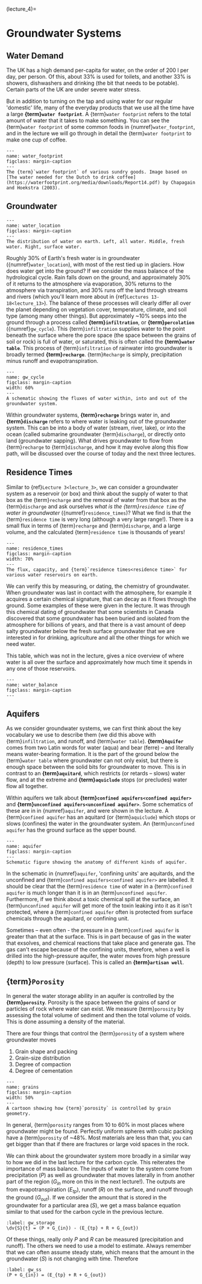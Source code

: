 <br><div style="page-break-before:always;"></div>

(lecture_4)=
# Groundwater Systems

## Water Demand

The UK has a high demand per-capita for water, on the order of $200 \ \mathrm{l}$ per day, per person.
Of this, about 33% is used for toilets, and another 33% is showers, dishwashers and drinking (the bit that needs to be potable).
Certain parts of the UK are under severe water stress.

But in addition to turning on the tap and using water for our regular 'domestic' life, many of the everyday products that we use all the time have a large **{term}`water footprint`**.
A {term}`water footprint` refers to the total amount of water that it takes to make something.
You can see the {term}`water footprint` of some common foods in {numref}`water_footprint`, and in the lecture we will go through in detail the {term}`water footprint` to make one cup of coffee.

```{figure} ./figures/figure4.1.jpeg
---
name: water_footprint
figclass: margin-caption
---
The {term}`water footprint` of various sundry goods. Image based on [The water needed for the Dutch to drink coffee](https://waterfootprint.org/media/downloads/Report14.pdf) by Chapagain and Hoekstra (2003).
```

## Groundwater

```{figure} ./figures/figure4.3.png
---
name: water_location
figclass: margin-caption
---
The distribution of water on earth. Left, all water. Middle, fresh water. Right, surface water. 
```

Roughly 30% of Earth's fresh water is in groundwater ({numref}`water_location`), with most of the rest tied up in glaciers.
How does water get into the ground? If we consider the mass balance of the hydrological cycle.
Rain falls down on the ground, and approximately 30% of it returns to the atmosphere via evaporation, 30% returns to the atmosphere via transpiration, and 30% runs off the land through streams and rivers (which you'll learn more about in {ref}`Lectures 13-18<lecture_13>`).
The balance of these processes will clearly differ all over the planet depending on vegetation cover, temperature, climate, and soil type (among many other things).
But approximately ~10% seeps into the ground through a process called **{term}`infiltration`**, or **{term}`percolation`** ({numref}`gw_cycle`).
This {term}`infiltration` supplies water to the point beneath the surface where the pore space (the space between the grains of soil or rock) is full of water,
or saturated, this is often called the **{term}`water table`**.
This process of {term}`infiltration` of rainwater into groundwater is broadly termed **{term}`recharge`**.
{term}`Recharge` is simply, precipitation minus runoff and evapotranspiration.

```{figure} ./figures/figure4.2.jpeg
---
name: gw_cycle
figclass: margin-caption
width: 60%
---
A schematic showing the fluxes of water within, into and out of the groundwater system.
```

Within groundwater systems, **{term}`recharge`** brings water in, and **{term}`discharge`** refers to where water is leaking out of the groundwater system.
This can be into a body of water (stream, river, lake), or into the ocean (called submarine groundwater {term}`discharge`), or directly onto land (groundwater sapping).
What drives groundwater to flow from {term}`recharge` to {term}`discharge`, and how it may evolve along this flow path, will be discussed over the course of today and the next three lectures.

## Residence Times

Similar to {ref}`Lecture 3<lecture_3>`, we can consider a groundwater system as a reservoir (or box) and think about the supply of water to that box as the {term}`recharge` and the removal of water from that box as the {term}`discharge` and ask ourselves *what is the {term}`residence time` of water in groundwater* ({numref}`residence_times`)?
What we find is that the {term}`residence time` is very long (although a very large range!).
There is a small flux in terms of {term}`recharge` and {term}`discharge`, and a large volume, and the calculated {term}`residence time` is thousands of years!

```{figure} ./figures/figure4.4.jpeg
---
name: residence_times
figclass: margin-caption
width: 70%
---
The flux, capacity, and {term}`residence times<residence time>` for various water reservoirs on earth.
```

We can verify this by measuring, or dating, the chemistry of groundwater.
When groundwater was last in contact with the atmosphere, for example it acquires a certain chemical signature, that can decay as it flows through the ground.
Some examples of these were given in the lecture.
It was through this chemical dating of groundwater that some scientists in Canada discovered that some groundwater has been buried and isolated from the atmosphere for billions of years,
and that there is a vast amount of deep salty groundwater below the fresh surface groundwater that we are interested in for drinking, agriculture and all the other things for which we need water.

This table, which was not in the lecture, gives a nice overview of where water is all over the surface and approximately how much time it spends in any one of those reservoirs.

```{figure} ./figures/figure4.5.png
---
name: water_balance
figclass: margin-caption
---
```

## Aquifers

As we consider groundwater systems, we can first think about the key vocabulary we use to describe them (we did this above with {term}`infiltration`, and runoff, and {term}`water table`).
**{term}`Aquifer`** comes from two Latin words for water (aqua) and bear (ferre) – and literally means water-bearing formation.
It is the part of the ground below the {term}`water table` where groundwater can not only exist, but there is enough space between the solid bits for groundwater to move.
This is in contrast to an **{term}`aquitard`**, which restricts (or retards – slows) water flow,
and at the extreme and **{term}`aquiclude`** stops (or precludes) water flow all together.

Within aquifers we talk about **{term}`confined aquifers<confined aquifer>`** and **{term}`unconfined aquifers<unconfined aquifer>`**.
Some schematics of these are in in {numref}`aquifer`, and were shown in the lecture.
A {term}`confined aquifer` has an aquitard (or {term}`aquiclude`) which stops or slows (confines) the water in the groundwater system.
An {term}`unconfined aquifer` has the ground surface as the upper bound.

```{figure} ./figures/figure4.6.jpeg
---
name: aquifer
figclass: margin-caption
---
Schematic figure showing the anatomy of different kinds of aquifer.
```

In the schematic in {numref}`aquifer`, 'confining units' are aquitards, and the unconfined and {term}`confined aquifers<confined aquifer>` are labelled.
It should be clear that the {term}`residence time` of water in a {term}`confined aquifer` is much longer than it is in an {term}`unconfined aquifer`.
Furthermore, if we think about a toxic chemical spill at the surface, an {term}`unconfined aquifer` will get more of the toxin leaking into it as it isn't protected, where a {term}`confined aquifer` often is protected from surface chemicals through the aquitard, or confining unit.

Sometimes – even often - the pressure in a {term}`confined aquifer` is greater than that at the surface.
This is in part because of gas in the water that exsolves, and chemical reactions that take place and generate gas.
The gas can't escape because of the confining units, therefore, when a well is drilled into the high-pressure aquifer, the water moves from high pressure (depth) to low pressure (surface).
This is called an **{term}`artisan well`**.

## {term}`Porosity`

In general the water storage ability in an aquifer is controlled by the **{term}`porosity`**.
Porosity is the space between the grains of sand or particles of rock where water can exist.
We measure {term}`porosity` by assessing the total volume of sediment and then the total volume of voids.
This is done assuming a density of the material.

There are four things that control the {term}`porosity` of a system where groundwater moves

1. Grain shape and packing
2. Grain-size distribution
3. Degree of compaction
4. Degree of cementation

```{figure} ./figures/figure4.7.png
---
name: grains
figclass: margin-caption
width: 50%
---
A cartoon showing how {term}`porosity` is controlled by grain geometry.
```

In general, {term}`porosity` ranges from 10 to 60% in most places where groundwater might be found.
Perfectly uniform spheres with cubic packing have a {term}`porosity` of ~48%.
Most materials are less than that, you can get bigger than that if there are fractures or large void spaces in the rock.

We can think about the groundwater system more broadly in a similar way to how we did in the last lecture for the carbon cycle. This reiterates the importance of mass balance. 
The inputs of water to the system come from precipitation ($P$) as well as groundwater that moves laterally in from another part of the region ($G_{in}$ more on this in the next lecture!).
The outputs are from evapotranspiration ($E_{tp}$), runoff ($R$) on the surface, and runoff through the ground ($G_{out}$).
If we consider the amount that is stored in the groundwater for a particular area ($S$), we get a mass balance equation similar to that used for the carbon cycle in the previous lecture. 

```{math}
:label: gw_storage
\dv{S}{t} = (P + G_{in}) - (E_{tp} + R + G_{out})
```

Of these things, really only $P$ and $R$ can be measured (precipitation and runoff).
The others we need to use a model to estimate.
Always remember that we can often assume steady state, which means that the amount in the groundwater ($S$) is not changing with time. 
Therefore

```{math}
:label: gw_ss
(P + G_{in}) = (E_{tp} + R + G_{out})
```